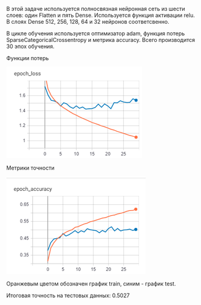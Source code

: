 В этой задаче используется полносвязная нейронная сеть из шести слоев: один Flatten и пять Dense. Используется функция активации relu. В слоях Dense 512, 256, 128, 64 и 32 нейронов соответсвенно.

В цикле обучения используется оптимизатор adam, функция потерь SparseCategoricalCrossentropy и метрика accuracy. Всего производится 30 эпох обучения.

Функции потерь

![Image alt](https://github.com/DmitryLemon/SMOMI/blob/master/Lab1/epoch_loss.png)

Метрики точности

![Image alt](https://github.com/DmitryLemon/SMOMI/blob/master/Lab1/epoch_acc.png)

Оранжевым цветом обозначен график train, синим - график test.

Итоговая точность на тестовых данных: 0.5027
